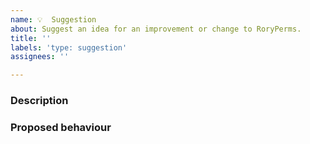```yaml
---
name: 💡 ​ Suggestion
about: Suggest an idea for an improvement or change to RoryPerms.
title: ''
labels: 'type: suggestion'
assignees: ''

---
```


### Description
<!-- Please provide a short description of the suggestion in the space below. -->


### Proposed behaviour
<!-- Please provide a short explanation of how the feature should work / be changed, and how this will effect the project. -->

